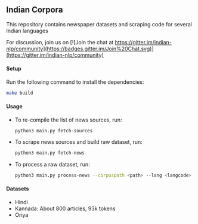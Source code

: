 ## Indian Corpora



This repository contains newspaper datasets and scraping code for several Indian languages

For discussion, join us on [![Join the chat at https://gitter.im/indian-nlp/community](https://badges.gitter.im/Join%20Chat.svg)](https://gitter.im/indian-nlp/community)

#### Setup

Run the following command to install the dependencies:
```bash
make build
```

#### Usage

* To re-compile the list of news sources, run:

  ```
  python3 main.py fetch-sources
  ```

* To scrape news sources and build raw dataset, run:

  ```bash
  python3 main.py fetch-news
  ```

* To process a raw dataset, run:

  ```bash
  python3 main.py process-news --corpuspath <path> --lang <langcode>
  ```

  

#### Datasets

* Hindi
* Kannada: About 800 articles, 93k tokens
* Oriya
